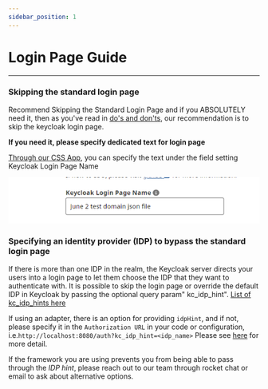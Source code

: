 ```yaml
---
sidebar_position: 1
---
```


# Login Page Guide

---

### Skipping the standard login page

Recommend Skipping the Standard Login Page and if you ABSOLUTELY need it, then as you've read in [do's and don'ts](../best-practices/dos-donts#do-skip-the-standard-login-page), our recommendation is to skip the keycloak login page.

**If you need it, please specify dedicated text for login page**

[Through our CSS App](https://bcgov.github.io/sso-requests), you can specify the text under the field setting Keycloak Login Page Name

![Login Title](login-title-aug2023.png)

### Specifying an identity provider (IDP) to bypass the standard login page

If there is more than one IDP in the realm, the Keycloak server directs your users into a login page to let them choose the IDP that they want to authenticate with. It is possible to skip the login page or override the default IDP in Keycloak by passing the optional query param" kc_idp_hint". [List of kc_idp_hints here](../best-practices/dos-donts#do-skip-the-standard-login-page)

If using an adapter, there is an option for providing `idpHint`, and
if not, please specify it in the `Authorization URL` in your code or configuration, i.e.`http://localhost:8080/auth?kc_idp_hint=<idp_name>`
Please see [here](https://www.keycloak.org/docs/latest/server_admin/index.html#_client_suggested_idp) for more detail.

If the framework you are using prevents you from being able to pass through the _IDP hint_, please reach out to our team through rocket chat or email to ask about alternative options.
